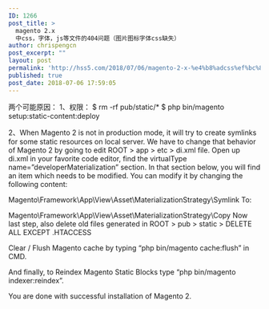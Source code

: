 ```yaml
---
ID: 1266
post_title: >
  magento 2.x
  中css，字体，js等文件的404问题（图片图标字体css缺失）
author: chrispengcn
post_excerpt: ""
layout: post
permalink: 'http://hss5.com/2018/07/06/magento-2-x-%e4%b8%adcss%ef%bc%8c%e5%ad%97%e4%bd%93%ef%bc%8cjs%e7%ad%89%e6%96%87%e4%bb%b6%e7%9a%84404%e9%97%ae%e9%a2%98%ef%bc%88%e5%9b%be%e7%89%87%e5%9b%be%e6%a0%87%e5%ad%97%e4%bd%93css%e7%bc%ba/'
published: true
post_date: 2018-07-06 17:59:05
---
```

<div class="lists"></div>
<div class="post_content">

两个可能原因：
1、权限：
$ rm -rf pub/static/*
$ php bin/magento setup:static-content:deploy

2、When Magento 2 is not in production mode, it will try to create symlinks for some static resources on local server. We have to change that behavior of Magento 2 by going to edit ROOT &gt; app &gt; etc &gt; di.xml file. Open up di.xml in your favorite code editor, find the virtualType name=”developerMaterialization” section. In that section below, you will find an item which needs to be modified. You can modify it by changing the following content:

Magento\Framework\App\View\Asset\MaterializationStrategy\Symlink
To:

Magento\Framework\App\View\Asset\MaterializationStrategy\Copy
Now last step, also delete old files generated in ROOT &gt; pub &gt; static &gt; DELETE ALL EXCEPT .HTACCESS

Clear / Flush Magento cache by typing “php bin/magento cache:flush” in CMD.

And finally, to Reindex Magento Static Blocks type “php bin/magento indexer:reindex”.

You are done with successful installation of Magento 2.

</div>